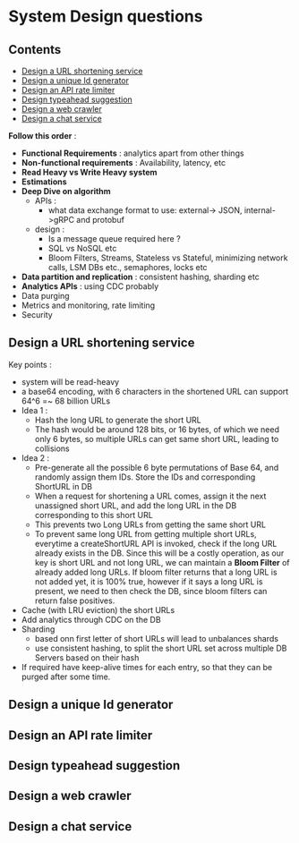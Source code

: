 # System Design questions
## Contents
* [Design a URL shortening service](#design-a-url-shortening-service)
* [Design a unique Id generator](#design-a-unique-id-generator)
* [Design an API rate limiter](#design-an-api-rate-limiter)
* [Design typeahead suggestion](#design-typeahead-suggestion)
* [Design a web crawler](#design-a-web-crawler)
* [Design a chat service](#design-a-chat-service)

**Follow this order** : 
* **Functional Requirements** : analytics apart from other things
* **Non-functional requirements** : Availability, latency, etc
* **Read Heavy vs Write Heavy system**
* **Estimations**
* **Deep Dive on algorithm**
  - APIs  :
    - what data exchange format to use: external-> JSON, internal->gRPC and protobuf
  - design : 
    - Is a message queue required here ? 
    - SQL vs NoSQL etc
    - Bloom Filters, Streams, Stateless vs Stateful, minimizing network calls, LSM DBs etc., semaphores, locks etc
* **Data partition and replication** : consistent hashing, sharding etc
* **Analytics APIs** : using CDC probably
* Data purging
* Metrics and monitoring, rate limiting
* Security

## Design a URL shortening service
Key points : 
- system will be read-heavy
- a base64 encoding, with 6 characters in the shortened URL can support 64^6 =~ 68 billion URLs
- Idea 1 : 
  - Hash the long URL to generate the short URL
  - The hash would be around 128 bits, or 16 bytes, of which we need only 6 bytes, so multiple URLs can get same short URL, leading to collisions
- Idea 2 : 
  - Pre-generate all the possible 6 byte permutations of Base 64, and randomly assign them IDs. Store the IDs and corresponding ShortURL in DB
  - When a request for shortening a URL comes, assign it the next unassigned short URL, and add the long URL in the DB corresponding to this short URL
  - This prevents two Long URLs from getting the same short URL
  - To prevent same long URL from getting multiple short URLs, everytime a createShortURL API is invoked, check if the long URL already exists in the DB.
    Since this will be a costly operation, as our key is short URL and not long URL, we can maintain a **Bloom Filter** of already added long URLs.
    If bloom filter returns that a long URL is not added yet, it is 100% true, however if it says a long URL is present, we need to then check the DB, since
    bloom filters can return false positives.
- Cache (with LRU eviction) the short URLs
- Add analytics through CDC on the DB
- Sharding
  - based onn first letter of short URLs will lead to unbalances shards
  - use consistent hashing, to split the short URL set across multiple DB Servers based on their hash
- If required have keep-alive times for each entry, so that they can be purged after some time.


## Design a unique Id generator

## Design an API rate limiter

## Design typeahead suggestion

## Design a web crawler

## Design a chat service
